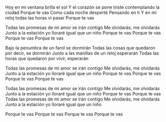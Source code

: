 Hoy en mi ventana brilla el sol
Y el corazón se pone triste contemplando la ciudad
Porque te vas
Como cada noche desperté
Pensando en ti
Y en mi reloj todas las horas vi pasar
Porque te vas

Todas las promesas de mi amor se irán contigo
Me olvidarás, me olvidarás
Junto a la estación yo lloraré igual que un niño
Porque te vas
Porque te vas
Porque te vas
Porque te vas

Bajo la penumbra de un farol se dormirán
Todas las cosas que quedaron por decir, se dormirán
Junto a las manillas de un reloj esperarán
Todas las horas que quedaron por vivir, esperarán

Todas las promesas de mi amor se irán contigo
Me olvidarás, me olvidarás
Junto a la estación yo lloraré igual que un niño
Porque te vas
Porque te vas
Porque te vas
Porque te vas

Todas las promesas de mi amor se irán contigo
Me olvidarás, me olvidarás
Junto a la estación yo lloraré igual que un niño
Porque te vas
Porque te vas
Todas las promesas de mi amor se irán contigo
Me olvidarás, me olvidarás
Junto a la estación yo lloraré igual que un niño

Porque te vas
Porque te vas
Porque te vas
Porque te vas
